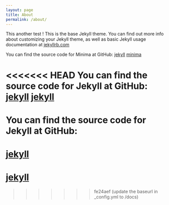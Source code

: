 ```yaml
---
layout: page
title: About
permalink: /about/
---
```


This another test !
This is the base Jekyll theme. You can find out more info about customizing your Jekyll theme, as well as basic Jekyll usage documentation at [jekyllrb.com](https://jekyllrb.com/)

You can find the source code for Minima at GitHub:
[jekyll][jekyll-organization]
[minima](https://github.com/jekyll/minima)

<<<<<<< HEAD
You can find the source code for Jekyll at GitHub:
[jekyll][jekyll-organization]
[jekyll](https://github.com/jekyll/jekyll)
=======
# You can find the source code for Jekyll at GitHub:
# [jekyll][jekyll-organization]
# [jekyll](https://github.com/jekyll/jekyll)
>>>>>>> fe24aef (update the baseurl in _config.yml to /docs)


[jekyll-organization]: https://github.com/jekyll
